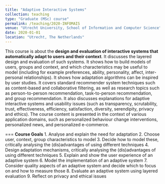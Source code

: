 ```yaml
---
title: "Adaptive Interactive Systems"
collection: teaching
type: "Graduate (MSc) course"
permalink: /teaching/2020-INFOMAIS
venue: "Utrecht University, School of Information and Computer Science"
date: 2020-01-01
location: "Utrecht, The Netherlands"
---
```


This course is about the **design and evaluation of interactive systems that automatically adapt to users and their context**. It discusses the layered design and evaluation of such systems. It shows how to build models of users, groups and context, and which characteristics may be useful to model (including for example preferences, ability, personality, affect, inter-personal relationships). It shows how adaptation algorithms can be inspired by user studies. It covers standard recommender system techniques such as content-based and collaborative filtering, as well as research topics such as person-to-person recommendation, task-to-person recommendation, and group recommendation. It also discusses explanations for adaptive interactive systems and usability issues (such as transparency, scrutability, trust, effectiveness, efficiency, satisfaction, diversity, serendipity, privacy and ethics). The course content is presented in the context of various application domains, such as personalized behaviour change interventions, personalized news, and personalized e-commerce. 

===
**Course Goals**
    1. Analyse and explain the need for adaptation
    2. Choose user, context, group characteristics to model
    3. Decide how to model these, critically analysing the (dis)advantages of using different techniques
    4. Design adaptation mechanisms, critically analysing the (dis)advantages of using different techniques
    5. Explain and show the user experience of an adaptive system
    6. Model the implementation of an adaptive system
    7. Consider quality aspects of an adaptive system and decide which to focus on and how to measure those
    8. Evaluate an adaptive system using layered evaluation
    9. Reflect on privacy and ethical issues
